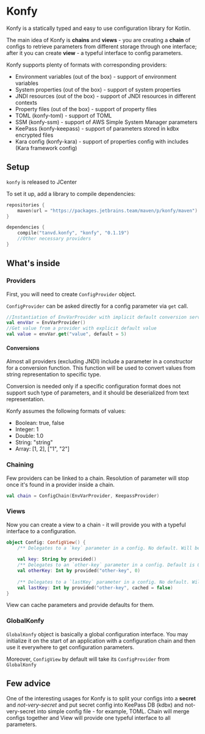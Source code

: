 # Konfy 


Konfy is a statically typed and easy to use configuration library for Kotlin. 

The main idea of Konfy is **chains** and **views** - you are creating a **chain**
of configs to retrieve parameters from different storage through one interface; after 
it you can create **view** - a typeful interface to config parameters.

Konfy supports plenty of formats with corresponding providers:
* Environment variables (out of the box) - support of environment variables
* System properties (out of the box) - support of system properties
* JNDI resources (out of the box) - support of JNDI resources in different contexts
* Property files (out of the box) - support of property files
* TOML (konfy-toml) - support of TOML
* SSM (konfy-ssm) - support of AWS Simple System Manager parameters
* KeePass (konfy-keepass) - support of parameters stored in kdbx encrypted files
* Kara config (konfy-kara) - support of properties config with includes (Kara framework config)

## Setup

`konfy` is released to JCenter

To set it up, add a library to compile dependencies:
```kotlin
repositories {
    maven(url = "https://packages.jetbrains.team/maven/p/konfy/maven")
}

dependencies {
    compile("tanvd.konfy", "konfy", "0.1.19")
    //Other necessary providers
}
```

## What's inside

### Providers

First, you will need to create `ConfigProvider` object.

`ConfigProvider` can be asked directly for a config parameter via `get` call.

```kotlin
//Instantiation of EnvVarProvider with implicit default conversion service
val envVar = EnvVarProvider()
//Get value from a provider with explicit default value
val value = envVar.get("value", default = 5)
```

#### Conversions

Almost all providers (excluding JNDI) include a parameter in a constructor 
for a conversion function. This function will be used to convert values from 
string representation to specific type. 

Conversion is needed only if a specific configuration format does not support 
such type of parameters, and it should be deserialized from text representation.

Konfy assumes the following formats of values:
* Boolean: true, false
* Integer: 1
* Double: 1.0
* String: "string"
* Array: [1, 2], ["1", "2"]

### Chaining

Few providers can be linked to a chain. Resolution of parameter will stop
once it's found in a provider inside a chain.

```kotlin
val chain = ConfigChain(EnvVarProvider, KeepassProvider)
```

### Views

Now you can create a view to a chain - it will provide you with a typeful interface
to a configuration.

```kotlin
object Config: ConfigView() {
    /** Delegates to a `key` parameter in a config. No default. Will be cached. */
    
    val key: String by provided()
    /** Delegates to an `other-key` parameter in a config. Default is 0. Will be cached.  */
    val otherKey: Int by provided("other-key", 0)
    
    /** Delegates to a `lastKey` parameter in a config. No default. Will not be cached. */
    val lastKey: Int by provided("other-key", cached = false)
}
```

View can cache parameters and provide defaults for them.

### GlobalKonfy

`GlobalKonfy` object is basically a global configuration interface. You may initialize
it on the start of an application with a configuration chain and then use it everywhere to
get configuration parameters.

Moreover, `ConfigView` by default will take its `ConfigProvider` from `GlobalKonfy`

## Few advice

One of the interesting usages for Konfy is to split your configs
into a **secret** and *not-very-secret* and put secret config into KeePass DB (kdbx)
and not-very-secret into simple config file - for example, TOML. Chain will merge configs 
together and View will provide one typeful interface  to all parameters.


